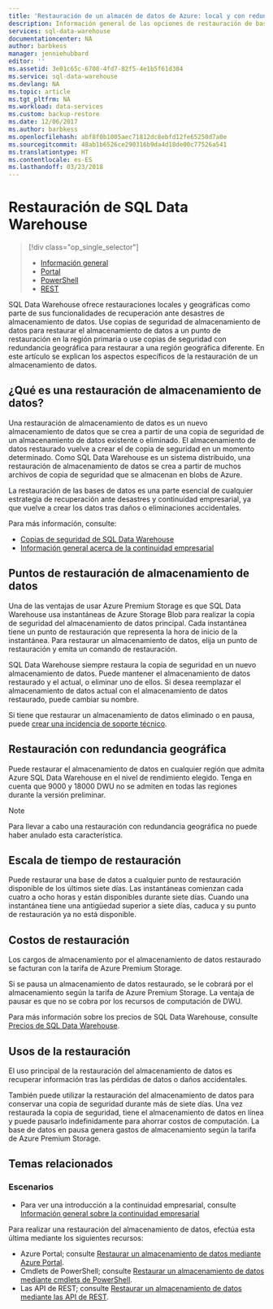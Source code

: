 ```yaml
---
title: 'Restauración de un almacén de datos de Azure: local y con redundancia geográfica | Microsoft Docs'
description: Información general de las opciones de restauración de bases de datos para recuperar una base de datos en Azure SQL Data Warehouse.
services: sql-data-warehouse
documentationcenter: NA
author: barbkess
manager: jenniehubbard
editor: ''
ms.assetid: 3e01c65c-6708-4fd7-82f5-4e1b5f61d304
ms.service: sql-data-warehouse
ms.devlang: NA
ms.topic: article
ms.tgt_pltfrm: NA
ms.workload: data-services
ms.custom: backup-restore
ms.date: 12/06/2017
ms.author: barbkess
ms.openlocfilehash: abf8f0b1005aec71812dc8ebfd12fe65250d7a0e
ms.sourcegitcommit: 48ab1b6526ce290316b9da4d18de00c77526a541
ms.translationtype: HT
ms.contentlocale: es-ES
ms.lasthandoff: 03/23/2018
---
```

# <a name="sql-data-warehouse-restore"></a>Restauración de SQL Data Warehouse
> [!div class="op_single_selector"]
> * [Información general][Overview]
> * [Portal][Portal]
> * [PowerShell][PowerShell]
> * [REST][REST]
> 
> 

SQL Data Warehouse ofrece restauraciones locales y geográficas como parte de sus funcionalidades de recuperación ante desastres de almacenamiento de datos. Use copias de seguridad de almacenamiento de datos para restaurar el almacenamiento de datos a un punto de restauración en la región primaria o use copias de seguridad con redundancia geográfica para restaurar a una región geográfica diferente. En este artículo se explican los aspectos específicos de la restauración de un almacenamiento de datos.

## <a name="what-is-a-data-warehouse-restore"></a>¿Qué es una restauración de almacenamiento de datos?
Una restauración de almacenamiento de datos es un nuevo almacenamiento de datos que se crea a partir de una copia de seguridad de un almacenamiento de datos existente o eliminado. El almacenamiento de datos restaurado vuelve a crear el de copia de seguridad en un momento determinado. Como SQL Data Warehouse es un sistema distribuido, una restauración de almacenamiento de datos se crea a partir de muchos archivos de copia de seguridad que se almacenan en blobs de Azure. 

La restauración de las bases de datos es una parte esencial de cualquier estrategia de recuperación ante desastres y continuidad empresarial, ya que vuelve a crear los datos tras daños o eliminaciones accidentales.

Para más información, consulte:

* [Copias de seguridad de SQL Data Warehouse](sql-data-warehouse-backups.md)
* [Información general acerca de la continuidad empresarial](../sql-database/sql-database-business-continuity.md)

## <a name="data-warehouse-restore-points"></a>Puntos de restauración de almacenamiento de datos
Una de las ventajas de usar Azure Premium Storage es que SQL Data Warehouse usa instantáneas de Azure Storage Blob para realizar la copia de seguridad del almacenamiento de datos principal. Cada instantánea tiene un punto de restauración que representa la hora de inicio de la instantánea. Para restaurar un almacenamiento de datos, elija un punto de restauración y emita un comando de restauración.  

SQL Data Warehouse siempre restaura la copia de seguridad en un nuevo almacenamiento de datos. Puede mantener el almacenamiento de datos restaurado y el actual, o eliminar uno de ellos. Si desea reemplazar el almacenamiento de datos actual con el almacenamiento de datos restaurado, puede cambiar su nombre.

Si tiene que restaurar un almacenamiento de datos eliminado o en pausa, puede [crear una incidencia de soporte técnico](sql-data-warehouse-get-started-create-support-ticket.md). 

<!-- 
### Can I restore a deleted data warehouse?

Yes, you can restore the last available restore point.

Yes, for the next seven calendar days. When you delete a data warehouse, SQL Data Warehouse actually keeps the data warehouse and its snapshots for seven days just in case you need the data. After seven days, you won't be able to restore to any of the restore points. -->

## <a name="geo-redundant-restore"></a>Restauración con redundancia geográfica
Puede restaurar el almacenamiento de datos en cualquier región que admita Azure SQL Data Warehouse en el nivel de rendimiento elegido. Tenga en cuenta que 9000 y 18000 DWU no se admiten en todas las regiones durante la versión preliminar.

> [!NOTE]
> Para llevar a cabo una restauración con redundancia geográfica no puede haber anulado esta característica.
> 
> 

## <a name="restore-timeline"></a>Escala de tiempo de restauración
Puede restaurar una base de datos a cualquier punto de restauración disponible de los últimos siete días. Las instantáneas comienzan cada cuatro a ocho horas y están disponibles durante siete días. Cuando una instantánea tiene una antigüedad superior a siete días, caduca y su punto de restauración ya no está disponible.

## <a name="restore-costs"></a>Costos de restauración
Los cargos de almacenamiento por el almacenamiento de datos restaurado se facturan con la tarifa de Azure Premium Storage. 

Si se pausa un almacenamiento de datos restaurado, se le cobrará por el almacenamiento según la tarifa de Azure Premium Storage. La ventaja de pausar es que no se cobra por los recursos de computación de DWU.

Para más información sobre los precios de SQL Data Warehouse, consulte [Precios de SQL Data Warehouse](https://azure.microsoft.com/pricing/details/sql-data-warehouse/).

## <a name="uses-for-restore"></a>Usos de la restauración
El uso principal de la restauración del almacenamiento de datos es recuperar información tras las pérdidas de datos o daños accidentales.

También puede utilizar la restauración del almacenamiento de datos para conservar una copia de seguridad durante más de siete días. Una vez restaurada la copia de seguridad, tiene el almacenamiento de datos en línea y puede pausarlo indefinidamente para ahorrar costos de computación. La base de datos en pausa genera gastos de almacenamiento según la tarifa de Azure Premium Storage. 

## <a name="related-topics"></a>Temas relacionados
### <a name="scenarios"></a>Escenarios
* Para ver una introducción a la continuidad empresarial, consulte [Información general sobre la continuidad empresarial](../sql-database/sql-database-business-continuity.md)

<!-- ### Tasks -->

Para realizar una restauración del almacenamiento de datos, efectúa esta última mediante los siguientes recursos:

* Azure Portal; consulte [Restaurar un almacenamiento de datos mediante Azure Portal](sql-data-warehouse-restore-database-portal.md).
* Cmdlets de PowerShell; consulte [Restaurar un almacenamiento de datos mediante cmdlets de PowerShell](sql-data-warehouse-restore-database-powershell.md).
* Las API de REST; consulte [Restaurar un almacenamiento de datos mediante las API de REST](sql-data-warehouse-restore-database-rest-api.md).

<!-- ### Tutorials -->

<!--Image references-->

<!--Article references-->
[Azure SQL Database business continuity overview]: ../sql-database/sql-database-business-continuity.md
[Overview]: ./sql-data-warehouse-restore-database-overview.md
[Portal]: ./sql-data-warehouse-restore-database-portal.md
[PowerShell]: ./sql-data-warehouse-restore-database-powershell.md
[REST]: ./sql-data-warehouse-restore-database-rest-api.md

<!--MSDN references-->


<!--Other Web references-->
